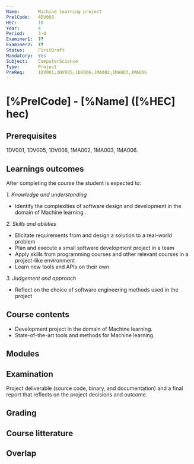 ```yaml
---
Name:       Machine learning project
PrelCode:   4DV008
HEC:        10
Year:       4
Period:     3-4
Examiner1:  ??    
Examiner2:  ??
Status:     FirstDraft
Mandatory:  Yes
Subject:    ComputerScience
Type:       Project
PreReq:     1DV001;1DV005;1DV006;1MA002;1MA003;1MA006 
---
```


# [%PrelCode] - [%Name] ([%HEC] hec)

## Prerequisites

1DV001, 1DV005, 1DV006, 1MA002, 1MA003, 1MA006.

## Learnings outcomes

After completing the course the student is expected to:

*1. Knowledge and understanding*

- Identify the complexities of software design and development in the domain of Machine learning .

*2.	Skills and abilities*

- Elicitate requirements from and design a solution to a real-world problem
- Plan and execute a small software development project in a team
- Apply skills from programming courses and other relevant courses in a project-like environment
- Learn new tools and APIs on their own

*3.	Judgement and approach*

- Reflect on the choice of software engineering methods used in the project

## Course contents

- Development project in the domain of Machine learning.
- State-of-the-art tools and methods for Machine learning.

## Modules

## Examination

Project deliverable (source code, binary, and documentation) and a final report that reflects on the project decisions and outcome.

## Grading

## Course litterature

## Overlap
